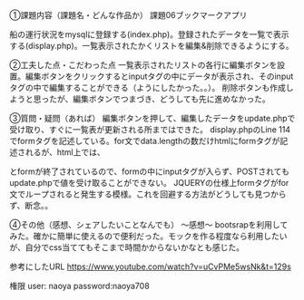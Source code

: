 ①課題内容（課題名・どんな作品か）
課題06ブックマークアプリ

船の運行状況をmysqlに登録する(index.php)。登録されたデータを一覧で表示する(display.php)。一覧表示されたかくリストを編集&削除できるようにする。


②工夫した点・こだわった点
一覧表示されたリストの各行に編集ボタンを設置。編集ボタンをクリックするとinputタグの中にデータが表示され、そのinputタグの中で編集することができる（ようにしたかった。。）。
削除ボタンも作成しようと思ったが、編集ボタンでつまづき、どうしても先に進めなかった。

③質問・疑問（あれば）
編集ボタンを押して、編集したデータをupdate.phpで受け取り、すぐに一覧表が更新される所まではできた。
display.phpのLine 114でformタグを記述している。for文でdata.lengthの数だけhtmlにformタグが記述されるが、html上では、
<form action="update.php" method="POST"></form>とformが終了されているので、formの中にinputタグが入らず、POSTされてもupdate.phpで値を受け取ることができない。
JQUERYの仕様上formタグがfor文でループされると発生する模様。これを回避する方法がどうしても見つからず、断念。。


④その他（感想、シェアしたいことなんでも）
〜感想〜
bootsrapを利用してみた。確かに簡単に使えるので便利だった。モックを作る程度なら利用したいが、自分でcss当ててもそこまで時間かからないかなとも感じた。


参考にしたURL
https://www.youtube.com/watch?v=uCvPMe5wsNk&t=129s


権限
user: naoya
password:naoya708